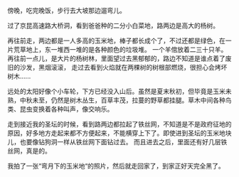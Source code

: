 傍晚，吃完晚饭，步行去大坡那边遛弯儿。

过了京昆高速路大桥洞，看到爸爸种的二分小白菜地，路两边是高大的杨树。

再往前走，两边都是一人多高的玉米地，棒子都长成个了，不过还都是绿色，在一片荒草地上，东一堆西一堆的是各种颜色的垃圾堆。
一个羊倌放着二三十只羊。再往前一点儿，是大片的杨树林，里面望过去黑郁郁的，路边不知道是谁点着了废旧的沙发，黑烟滚滚，
走过去看到火焰就在两棵树的树根部燃烧，很担心会烤坏树木......

远处的太阳好像个小车轮，下方已经没入山后。虽然是夏末秋初，但毕竟是玉米未熟，中秋未至，仍然是树木丛生，百草丰茂，拉蔓的野草都挂腿。草木中间各种鸟类、昆虫变换着各种叫声，像交响乐。

走到接近我的圣坛的时候，看到路两边都拉起了铁丝网，不知道是不是政府征地的原因，好多地方走起来都不方便起来，不能横穿上下了。即使进到圣坛的玉米地块儿，也要像钻狗洞一样从铁丝网下面钻过去。
而且进去之后，里面还有好几层铁丝网，真是的。

我拍了一张“弯月下的玉米地“的照片，然后就走回家了，到家正好天完全黑了。
